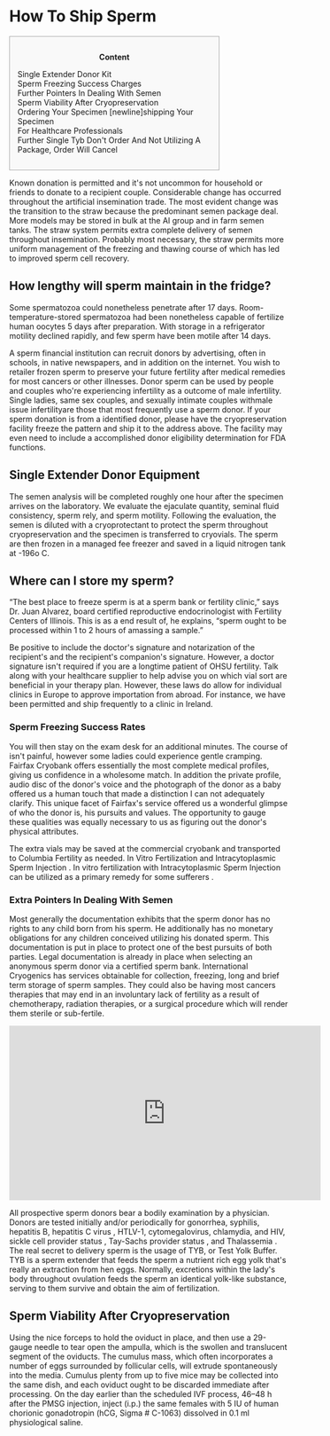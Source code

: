 <h1>How To Ship Sperm</h1>

<div id="toc" style="background: #f9f9f9;border: 1px solid #aaa;display: table;margin-bottom: 1em;padding: 1em;width: 350px;"><p class="toctitle" style="font-weight: 700;text-align: center;">Content</p><ul class="toc_list"><li><a href="#toc-0">Single Extender Donor Kit</a></li><li><a href="#toc-1">Sperm Freezing Success Charges</a></li><li><a href="#toc-2">Further Pointers In Dealing With Semen</a></li><li><a href="#toc-3">Sperm Viability After Cryopreservation</a></li><li><a href="#toc-4">Ordering Your Specimen [newline]shipping Your Specimen</a></li><li><a href="#toc-5">For Healthcare Professionals</a></li><li><a href="#toc-6">Further Single Tyb Don't Order And Not Utilizing A Package, Order Will Cancel</a></li></ul></div>
<p>Known donation is permitted and it's not uncommon for household or friends to donate to a recipient couple. Considerable change has occurred throughout the artificial insemination trade. The most evident change was the transition to the straw because the predominant semen package deal. More models may be stored in bulk at the AI group and in farm semen tanks. The straw system permits extra complete delivery of semen throughout insemination. Probably most necessary, the straw permits more uniform management of the freezing and thawing course of which has led to improved sperm cell recovery.</p>
<div itemScope itemProp="mainEntity" itemType="https://schema.org/Question">  <div itemProp="name"><h2>How lengthy will sperm maintain in the fridge?</h2></div>  <div itemScope itemProp="acceptedAnswer" itemType="https://schema.org/Answer">      <div itemProp="text"><p>Some spermatozoa could nonetheless penetrate after 17 days. Room-temperature-stored spermatozoa had been nonetheless capable of fertilize human oocytes 5 days after preparation. With storage in a refrigerator motility declined rapidly, and few sperm have been motile after 14 days.</p></div>  </div></div>
<p>A sperm financial institution can recruit donors by advertising, often in schools, in native newspapers, and in addition on the internet. You wish to retailer frozen sperm to preserve your future fertility after medical remedies for most cancers or other illnesses. Donor sperm can be used by people and couples who're experiencing infertility as a outcome of male infertility. Single ladies, same sex couples, and sexually intimate couples withmale issue infertilityare those that most frequently use a sperm donor. If your sperm donation is from a identified donor, please have the cryopreservation facility freeze the pattern and ship it to the address above. The facility may even need to include a accomplished donor eligibility determination for FDA functions.</p>
<h2 id="toc-0">Single Extender Donor Equipment</h2>
<p>The semen analysis will be completed roughly one hour after the specimen arrives on the laboratory. We evaluate the ejaculate quantity, seminal fluid consistency, sperm rely, and sperm motility. Following the evaluation, the semen is diluted with a cryoprotectant to protect the sperm throughout cryopreservation and the specimen is transferred to cryovials. The sperm are then frozen in a managed fee freezer and saved in a liquid nitrogen tank at -196o C.</p>
<div itemScope itemProp="mainEntity" itemType="https://schema.org/Question">  <div itemProp="name"><h2>Where can I store my sperm?</h2></div>  <div itemScope itemProp="acceptedAnswer" itemType="https://schema.org/Answer">      <div itemProp="text"><p>“The best place to freeze sperm is at a sperm bank or fertility clinic,” says Dr. Juan Alvarez, board certified reproductive endocrinologist with Fertility Centers of Illinois. This is as a end result of, he explains, “sperm ought to be processed within 1 to 2 hours of amassing a sample.”</p></div>  </div></div>
<p>Be positive to include the doctor's signature and notarization of the recipient's and the recipient's companion's signature. However, a doctor signature isn't required if you are a longtime patient of OHSU fertility. Talk along with your healthcare supplier to help advise you on which vial sort are beneficial in your therapy plan. However, these laws do allow for individual clinics in Europe to approve importation from abroad. For instance, we have been permitted and ship frequently to a clinic in Ireland.</p>
<h3 id="toc-1">Sperm Freezing Success Rates</h3>
<p>You will then stay on the exam desk for an additional minutes. The course of isn't painful, however some ladies could experience gentle cramping. Fairfax Cryobank offers essentially the most complete medical profiles, giving us confidence in a wholesome match. In addition the private profile, audio disc of the donor's voice and the photograph of the donor as a baby offered us a human touch that made a distinction I can not adequately clarify. This unique facet of Fairfax's service offered us a wonderful glimpse of who the donor is, his pursuits and values. The opportunity to gauge these qualities was equally necessary to us as figuring out the donor's physical attributes.</p>

<p>The extra vials may be saved at the commercial cryobank and transported to Columbia Fertility as needed. In Vitro Fertilization and Intracytoplasmic Sperm Injection . In vitro fertilization with Intracytoplasmic Sperm Injection can be utilized as a primary remedy for some sufferers .</p>
<h3 id="toc-2">Extra Pointers In Dealing With Semen</h3>
<p>Most generally the documentation exhibits that the sperm donor has no rights to any child born from his sperm. He additionally has no monetary obligations for any children conceived utilizing his donated sperm. This documentation is put in place to protect one of the best pursuits of both parties. Legal documentation is already in place when selecting an anonymous sperm donor via a certified sperm bank. International Cryogenics has services obtainable for collection, freezing, long and brief term storage of sperm samples. They could also be having most cancers therapies that may end in an involuntary lack of fertility as a result of chemotherapy, radiation therapies, or a surgical procedure which will render them sterile or sub-fertile.</p>
<div style='text-align:center'><iframe width='563' height='315' src='https://www.youtube.com/embed/UsilRz0wp6g' frameborder='0' alt='how to ship sperm' allowfullscreen></iframe></div>
<p>All prospective sperm donors bear a bodily examination by a physician. Donors are tested initially and/or periodically for gonorrhea, syphilis, hepatitis B, hepatitis C virus , HTLV-1, cytomegalovirus, chlamydia, and HIV, sickle cell provider status , Tay-Sachs provider status , and Thalassemia . The real secret to delivery sperm is the usage of TYB, or Test Yolk Buffer. TYB is a sperm extender that feeds the sperm a nutrient rich egg yolk that's really an extraction from hen eggs. Normally, excretions within the lady's body throughout ovulation feeds the sperm an identical yolk-like substance, serving to them survive and obtain the aim of fertilization.</p>
<h2 id="toc-3">Sperm Viability After Cryopreservation</h2>
<p>Using the nice forceps to hold the oviduct in place, and then use a 29-gauge needle to tear open the ampulla, which is the swollen and translucent segment of the oviducts. The cumulus mass, which often incorporates a number of eggs surrounded by follicular cells, will extrude spontaneously into the media. Cumulus plenty from up to five mice may be collected into the same dish, and each oviduct ought to be discarded immediate after processing. On the day earlier than the scheduled IVF process, 46–48 h after the PMSG injection, inject (i.p.) the same females with 5 IU of human chorionic gonadotropin (hCG, Sigma # C-1063) dissolved in 0.1 ml physiological saline.</p>
